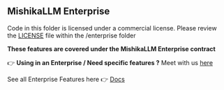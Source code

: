 ## MishikaLLM Enterprise

Code in this folder is licensed under a commercial license. Please review the [LICENSE](./LICENSE.md) file within the /enterprise folder

**These features are covered under the MishikaLLM Enterprise contract**

👉 **Using in an Enterprise / Need specific features ?** Meet with us [here](https://calendly.com/d/4mp-gd3-k5k/mishikallm-1-1-onboarding-chat?month=2024-02)

See all Enterprise Features here 👉 [Docs](https://docs.21t.cc/docs/proxy/enterprise)
